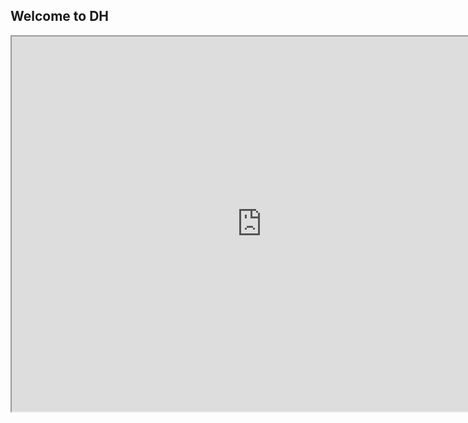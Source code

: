 ## Welcome to DH


<iframe src="https://uploads.knightlab.com/storymapjs/dea3e7eebb43a9b28d1b900870a975b6/husitske-valky/index.html" width=800 height=600></iframe>
